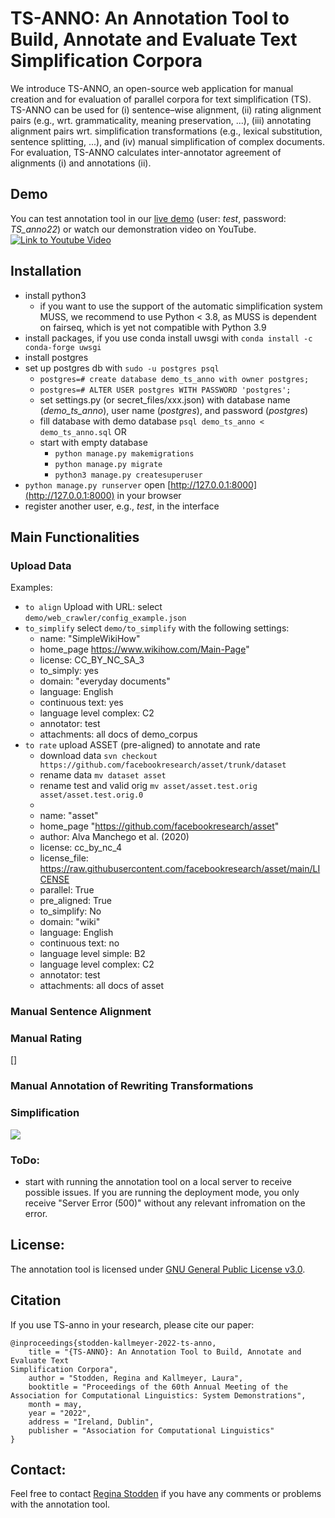 # TS-ANNO: An Annotation Tool to Build, Annotate and Evaluate Text Simplification Corpora

We introduce TS-ANNO, an open-source web application for manual creation and for evaluation of parallel corpora for text simplification (TS). 
TS-ANNO can be used for (i) sentence–wise alignment, (ii) rating alignment pairs (e.g., wrt. grammaticality, meaning preservation, ...), 
(iii) annotating alignment pairs wrt. simplification transformations (e.g., lexical substitution, sentence splitting, ...), and (iv) manual simplification of complex documents. 
For evaluation, TS-ANNO calculates inter-annotator agreement of alignments (i) and annotations (ii).

## Demo 
You can test annotation tool in our [live demo](https://ts-anno.phil.hhu.de/) (user: *test*, password: *TS_anno22*) or watch our demonstration video on YouTube.
[![Link to Youtube Video](https://i9.ytimg.com/vi/n6oJofcNjw8/mq3.jpg?sqp=CNyyv48G&rs=AOn4CLD22vwpN1a3O4mvoZoASCvDSvUKjA)](https://www.youtube.com/watch?v=n6oJofcNjw8)

## Installation

- install python3
  - if you want to use the support of the automatic simplification system MUSS, we recommend to use Python < 3.8, as MUSS is dependent on fairseq, which is yet not compatible with Python 3.9
- install packages, if you use conda install uwsgi with  `conda install -c conda-forge uwsgi` 
- install postgres
- set up postgres db with `sudo -u postgres psql`
  - `postgres=# create database demo_ts_anno with owner postgres;
  `
  - `postgres=# ALTER USER postgres WITH PASSWORD 'postgres';`
  - set settings.py (or secret_files/xxx.json) with database name (_demo_ts_anno_), user name (_postgres_), and password (_postgres_) 
  - fill database with demo database `psql demo_ts_anno < demo_ts_anno.sql` OR
  - start with empty database
    - `python manage.py makemigrations`
    - `python manage.py migrate`
    - `python3 manage.py createsuperuser` 
- `python manage.py runserver` open [http://127.0.0.1:8000](http://127.0.0.1:8000) in your browser
- register another user, e.g., _test_, in the interface

## Main Functionalities
### Upload Data

Examples:
- `to align` Upload with URL: select `demo/web_crawler/config_example.json` 
- `to_simplify` select `demo/to_simplify` with the following settings: 
  - name: "SimpleWikiHow"
  - home_page https://www.wikihow.com/Main-Page"
  - license: CC_BY_NC_SA_3
  - to_simply: yes
  - domain: "everyday documents"
  - language: English
  - continuous text: yes
  - language level complex: C2
  - annotator: test
  - attachments: all docs of demo_corpus
- `to rate` upload ASSET (pre-aligned) to annotate and rate
  - download data  `svn checkout https://github.com/facebookresearch/asset/trunk/dataset`
  - rename data `mv dataset asset`
  - rename test and valid orig `mv asset/asset.test.orig asset/asset.test.orig.0`
  - 
  - name: "asset"
  - home_page "https://github.com/facebookresearch/asset"
  - author: Alva Manchego et al. (2020)
  - license: cc_by_nc_4
  - license_file: https://raw.githubusercontent.com/facebookresearch/asset/main/LICENSE
  - parallel: True
  - pre_aligned: True
  - to_simplify: No
  - domain: "wiki"
  - language: English
  - continuous text: no
  - language level simple: B2
  - language level complex: C2
  - annotator: test
  - attachments: all docs of asset

### Manual Sentence Alignment


### Manual Rating 
[]

### Manual Annotation of Rewriting Transformations

### Simplification
<img src="https://github.com/stodden/TS_annotation_tool/blob/master/demo/simplification.png">

### ToDo:
- start with running the annotation tool on a local server to receive possible issues. If you are running the deployment mode, you only receive "Server Error (500)" without any relevant infromation on the error. 

## License:
The annotation tool is licensed under [GNU General Public License v3.0](https://github.com/rstodden/TS_annotation_tool/blob/master/LICENSE).

## Citation

If you use TS-anno in your research, please cite our paper:

```
@inproceedings{stodden-kallmeyer-2022-ts-anno,
    title = "{TS-ANNO}: An Annotation Tool to Build, Annotate and Evaluate Text
Simplification Corpora",
    author = "Stodden, Regina and Kallmeyer, Laura",
    booktitle = "Proceedings of the 60th Annual Meeting of the Association for Computational Linguistics: System Demonstrations",
    month = may,
    year = "2022",
    address = "Ireland, Dublin",
    publisher = "Association for Computational Linguistics"
}
```
## Contact:
Feel free to contact [Regina Stodden](emailto:regina.stodden@hhu.de) if you have any comments or problems with the annotation tool.
